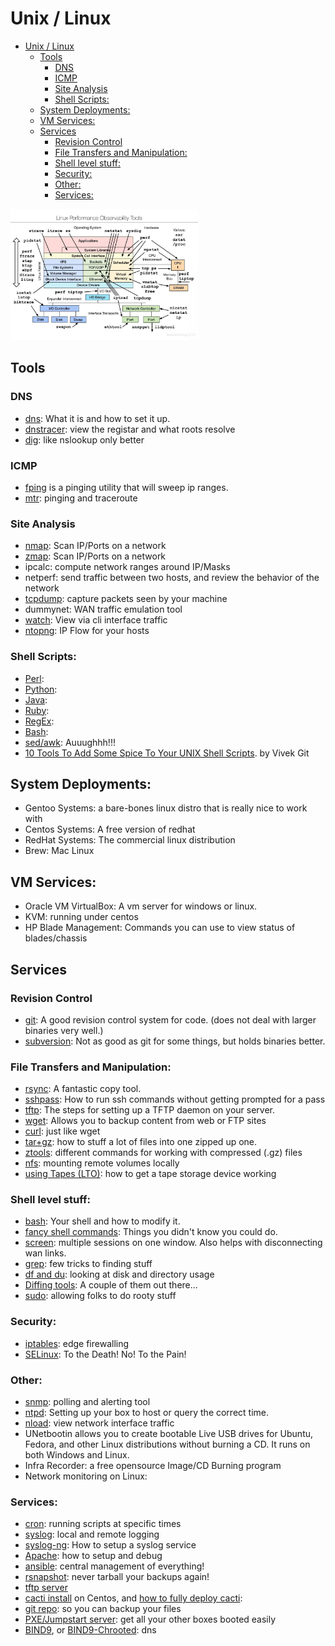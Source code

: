 # Unix / Linux

- [Unix / Linux](#unix--linux)
  - [Tools](#tools)
    - [DNS](#dns)
    - [ICMP](#icmp)
    - [Site Analysis](#site-analysis)
    - [Shell Scripts:](#shell-scripts)
  - [System Deployments:](#system-deployments)
  - [VM Services:](#vm-services)
  - [Services](#services)
    - [Revision Control](#revision-control)
    - [File Transfers and Manipulation:](#file-transfers-and-manipulation)
    - [Shell level stuff:](#shell-level-stuff)
    - [Security:](#security)
    - [Other:](#other)
    - [Services:](#services-1)


[<img src="img/linux-tools.jpeg" width="300">](img/linux-tools.jpeg)

## Tools 
### DNS
- [dns](dns/README.md): What it is and how to set it up.
- [dnstracer](dns/dnstracer.md): view the registar and what roots resolve
- [dig](dns/dig.md): like nslookup only better

### ICMP
- [fping](fping.md) is a pinging utility that will sweep ip ranges.
- [mtr](http://www.bitwizard.nl/mtr/): pinging and traceroute

### Site Analysis
- [nmap](nmap.md): Scan IP/Ports on a network
- [zmap](zmap.md): Scan IP/Ports on a network 
- ipcalc: compute network ranges around IP/Masks
- netperf: send traffic between two hosts, and review the behavior of the network
- [tcpdump](tcpdump.md): capture packets seen by your machine
- dummynet: WAN traffic emulation tool
- [watch](watch.md): View via cli interface traffic
- [ntopng](ntopng.md): IP Flow for your hosts

### Shell Scripts: 
- [Perl](../../perl/README.md): 
- [Python](../../python/README.md): 
- [Java](../../Java/README.md):
- [Ruby](../../Ruby/README.md): 
- [RegEx](../../Other/regexp.md): 
- [Bash](bash/README.md): 
- [sed/awk](sedawk.md): Auuughhh!!!
- [10 Tools To Add Some Spice To Your UNIX Shell Scripts](http://www.cyberciti.biz/tips/spice-up-your-unix-linux-shell-scripts.html).  by Vivek Git

## System Deployments:
- Gentoo Systems: a bare-bones linux distro that is really nice to work with
- Centos Systems: A free version of redhat
- RedHat Systems: The commercial linux distribution
- Brew: Mac Linux

## VM Services:
- Oracle VM VirtualBox: A vm server for windows or linux.
- KVM: running under centos
- HP Blade Management: Commands you can use to view status of blades/chassis

## Services

### Revision Control
- [git](../../App/Git/README.md): A good revision control system for code.  (does not deal with larger binaries very well.) 
- [subversion](../../App/Subversion/README.md): Not as good as git for some things, but holds binaries better. 

### File Transfers and Manipulation: 
- [rsync](rsync.md): A fantastic copy tool.
- [sshpass](sshpass.md): How to run ssh commands without getting prompted for a pass
- [tftp](tftp.md): The steps for setting up a TFTP daemon on your server.
- [wget](wget.md): Allows you to backup content from web or FTP sites
- [curl](curl.md): just like wget
- [tar+gz](targz.md): how to stuff a lot of files into one zipped up one.  
- [ztools](ztools.md): different commands for working with compressed (.gz) files
- [nfs](nfs.md): mounting remote volumes locally
- [using Tapes (LTO)](using-tapes-lto.md): how to get a tape storage device working

### Shell level stuff: 
- [bash](bash/README.md): Your shell and how to modify it. 
- [fancy shell commands](http://www.commandlinefu.com/commands/browse/sort-by-votes): Things you didn't know you could do.
- [screen](screen.md): multiple sessions on one window.  Also helps with disconnecting wan links.
- [grep](grep.md): few tricks to finding stuff
- [df and du](du-and-df.md): looking at disk and directory usage
- [Diffing tools](diffing-tools.md): A couple of them out there...
- [sudo](sudo.md): allowing folks to do rooty stuff

### Security: 
- [iptables](iptables.md): edge firewalling
- [SELinux](selinux.md): To the Death!  No! To the Pain!

### Other: 
- [snmp](snmp.md): polling and alerting tool
- [ntpd](ntpd.md): Setting up your box to host or query the correct time.  
- [nload](nload.md): view network interface traffic
- UNetbootin allows you to create bootable Live USB drives for Ubuntu, Fedora, and other Linux distributions without burning a CD. It runs on both Windows and Linux.
- Infra Recorder: a free opensource Image/CD Burning program
- Network monitoring on Linux: 

### Services: 
- [cron](cron.md): running scripts at specific times
- [syslog](syslog.md): local and remote logging
- [syslog-ng](syslog-ng.md): How to setup a syslog service
- [Apache](../../App/apache/README.md): how to setup and debug
- [ansible](../../App/ansible/README.md): central management of everything!
- [rsnapshot](https://rsnapshot.org/): never tarball your backups again!
- [tftp server](tftp.md)
- [cacti install](../../App/cacti/cacti-install.md) on Centos, and [how to fully deploy cacti](../../App/cacti/README.md):
- [git repo](git/README.md): so you can backup your files
- [PXE/Jumpstart server](pxejumpstart-server.md): get all your other boxes booted easily
- [BIND9](dns/bind-on-centos7.md), or [BIND9-Chrooted](dns/bind9-chrooted-on-centos7.md): dns

